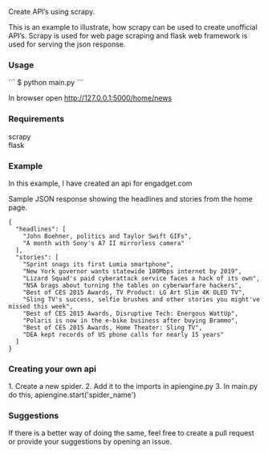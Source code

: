 Create API’s using scrapy.

This is an example to illustrate, how scrapy can be used to create unofficial API’s. Scrapy is used for web page scraping and flask web framework is used for serving the json response.

<h3>Usage</h3>
```
$ python main.py
```

In browser open http://127.0.0.1:5000/home/news

<h3>Requirements</h3>
scrapy<br>
flask

<h3>Example</h3>
In this example, I have created an api for engadget.com 

Sample JSON response showing the headlines and stories from the home page.
```
{
  "headlines": [
    "John Boehner, politics and Taylor Swift GIFs", 
    "A month with Sony's A7 II mirrorless camera"
  ], 
  "stories": [
    "Sprint snags its first Lumia smartphone", 
    "New York governor wants statewide 100Mbps internet by 2019", 
    "Lizard Squad's paid cyberattack service faces a hack of its own", 
    "NSA brags about turning the tables on cyberwarfare hackers", 
    "Best of CES 2015 Awards, TV Product: LG Art Slim 4K OLED TV", 
    "Sling TV's success, selfie brushes and other stories you might've missed this week", 
    "Best of CES 2015 Awards, Disruptive Tech: Energous WattUp", 
    "Polaris is now in the e-bike business after buying Brammo", 
    "Best of CES 2015 Awards, Home Theater: Sling TV", 
    "DEA kept records of US phone calls for nearly 15 years"
  ]
}
```

<h3>Creating your own api</h3>
1. Create a new spider.
2. Add it to the imports in apiengine.py
3. In main.py do this, apiengine.start('spider_name')

<h3>Suggestions</h3>
If there is a better way of doing the same, feel free to create a pull request or provide your suggestions by opening an issue.
